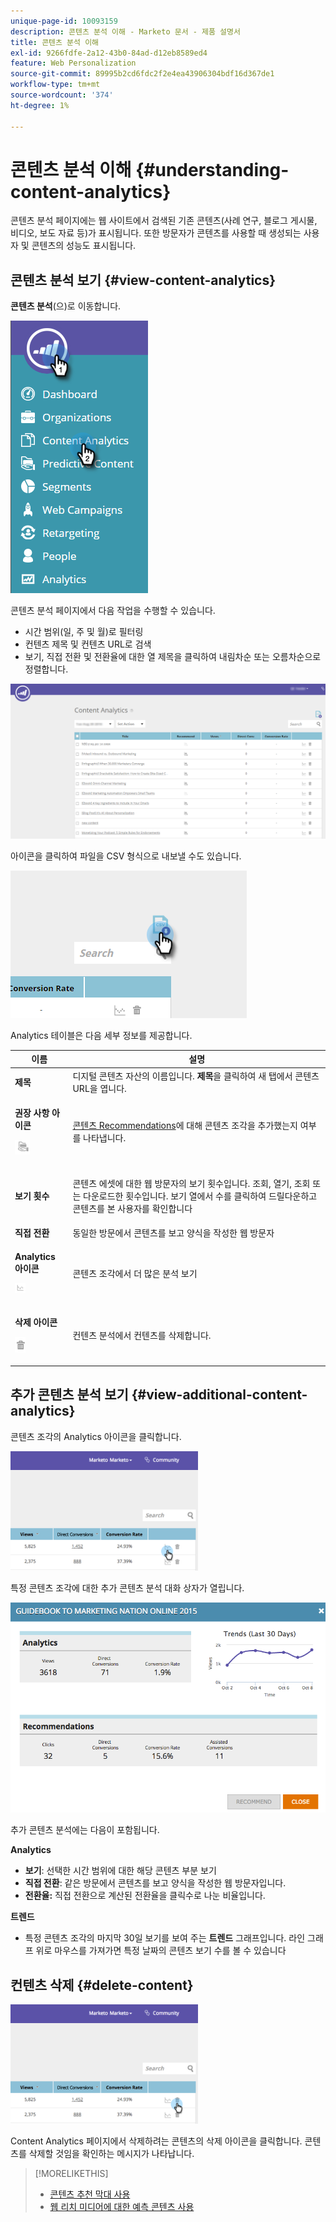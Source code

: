 ```yaml
---
unique-page-id: 10093159
description: 콘텐츠 분석 이해 - Marketo 문서 - 제품 설명서
title: 콘텐츠 분석 이해
exl-id: 9266fdfe-2a12-43b0-84ad-d12eb8589ed4
feature: Web Personalization
source-git-commit: 89995b2cd6fdc2f2e4ea43906304bdf16d367de1
workflow-type: tm+mt
source-wordcount: '374'
ht-degree: 1%

---
```


# 콘텐츠 분석 이해 {#understanding-content-analytics}

콘텐츠 분석 페이지에는 웹 사이트에서 검색된 기존 콘텐츠(사례 연구, 블로그 게시물, 비디오, 보도 자료 등)가 표시됩니다. 또한 방문자가 콘텐츠를 사용할 때 생성되는 사용자 및 콘텐츠의 성능도 표시됩니다.

## 콘텐츠 분석 보기 {#view-content-analytics}

**콘텐츠 분석**(으)로 이동합니다.

![](assets/one.png)

콘텐츠 분석 페이지에서 다음 작업을 수행할 수 있습니다.

* 시간 범위(일, 주 및 월)로 필터링
* 컨텐츠 제목 및 컨텐츠 URL로 검색
* 보기, 직접 전환 및 전환율에 대한 열 제목을 클릭하여 내림차순 또는 오름차순으로 정렬합니다.

![](assets/content-analytics-8-29-16-blur.png)

아이콘을 클릭하여 파일을 CSV 형식으로 내보낼 수도 있습니다.

![](assets/image2016-8-29-13-3a51-3a49.png)

Analytics 테이블은 다음 세부 정보를 제공합니다.

<table> 
 <thead> 
  <tr> 
   <th colspan="1" rowspan="1">이름</th> 
   <th colspan="1" rowspan="1">설명</th> 
  </tr> 
 </thead> 
 <tbody> 
  <tr> 
   <td colspan="1" rowspan="1"><strong>제목</strong></td> 
   <td colspan="1" rowspan="1">디지털 콘텐츠 자산의 이름입니다. <strong>제목</strong>을 클릭하여 새 탭에서 콘텐츠 URL을 엽니다.</td> 
  </tr> 
  <tr> 
   <td colspan="1"><p><strong>권장 사항 </strong><strong>아이콘</strong></p><p><img alt="—" width="24" src="assets/recommended-icon.png" data-linked-resource-id="10094267" data-linked-resource-type="attachment" data-base-url="https://docs.marketo.com" data-linked-resource-container-id="10093159" title="--"></p></td> 
   <td colspan="1"><a href="#">콘텐츠 Recommendations</a>에 대해 콘텐츠 조각을 추가했는지 여부를 나타냅니다.</td> 
  </tr> 
  <tr> 
   <td colspan="1" rowspan="1"><p><strong>보기 횟수</strong></p></td> 
   <td colspan="1" rowspan="1"><p>콘텐츠 에셋에 대한 웹 방문자의 보기 횟수입니다. 조회, 열기, 조회 또는 다운로드한 횟수입니다. 보기 열에서 수를 클릭하여 드릴다운하고 콘텐츠를 본 사용자를 확인합니다</p></td> 
  </tr> 
  <tr> 
   <td colspan="1" rowspan="1"><strong>직접 전환</strong></td> 
   <td colspan="1" rowspan="1">동일한 방문에서 콘텐츠를 보고 양식을 작성한 웹 방문자</td> 
  </tr> 
  <tr> 
   <td colspan="1"><p><strong>Analytics 아이콘</strong></p><p><img alt="--" width="17" src="assets/analytics-icon.png" data-linked-resource-id="10097027" data-linked-resource-type="attachment" data-base-url="https://docs.marketo.com" data-linked-resource-container-id="10093159" title="--"></p></td> 
   <td colspan="1">콘텐츠 조각에서 더 많은 분석 보기</td> 
  </tr> 
  <tr> 
   <td colspan="1"><p><strong>삭제 아이콘</strong></p><p><img alt="--" src="assets/image2015-12-7-10-3a36-3a52.png" data-linked-resource-id="10096391" data-linked-resource-type="attachment" data-base-url="https://docs.marketo.com" data-linked-resource-container-id="10093159" title="--"></p></td> 
   <td colspan="1">컨텐츠 분석에서 컨텐츠를 삭제합니다.</td> 
  </tr> 
 </tbody> 
</table>

## 추가 콘텐츠 분석 보기 {#view-additional-content-analytics}

콘텐츠 조각의 Analytics 아이콘을 클릭합니다.

![](assets/four.png)

특정 콘텐츠 조각에 대한 추가 콘텐츠 분석 대화 상자가 열립니다.

![](assets/five.png)

추가 콘텐츠 분석에는 다음이 포함됩니다.

**Analytics**

* **보기**: 선택한 시간 범위에 대한 해당 콘텐츠 부분 보기
* **직접 전환**: 같은 방문에서 콘텐츠를 보고 양식을 작성한 웹 방문자입니다.
* **전환율**&#x200B;**:** 직접 전환으로 계산된 전환율을 클릭수로 나눈 비율입니다.

**트렌드**

* 특정 콘텐츠 조각의 마지막 30일 보기를 보여 주는 **트렌드** 그래프입니다. 라인 그래프 위로 마우스를 가져가면 특정 날짜의 콘텐츠 보기 수를 볼 수 있습니다

## 컨텐츠 삭제 {#delete-content}

![](assets/six.png)

Content Analytics 페이지에서 삭제하려는 콘텐츠의 삭제 아이콘을 클릭합니다. 콘텐츠를 삭제할 것임을 확인하는 메시지가 나타납니다.

>[!MORELIKETHIS]
>
>* [콘텐츠 추천 막대 사용](/help/marketo/product-docs/predictive-content/enabling-predictive-content/enable-the-content-recommendation-bar.md)
>* [웹 리치 미디어에 대한 예측 콘텐츠 사용](/help/marketo/product-docs/predictive-content/enabling-predictive-content/enable-predictive-content-for-web-rich-media.md)
